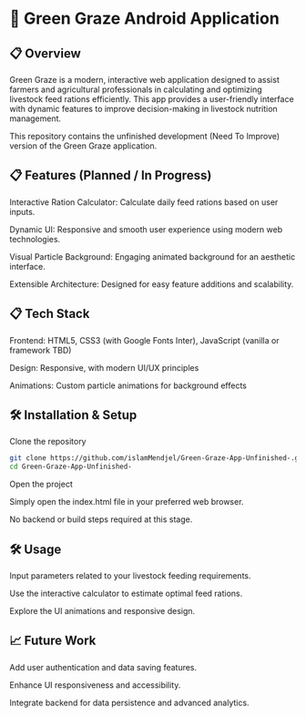 # 🐄 Green Graze Android Application

## 📋 Overview
Green Graze is a modern, interactive web application designed to assist farmers and agricultural professionals in calculating and optimizing livestock feed rations efficiently. This app provides a user-friendly interface with dynamic features to improve decision-making in livestock nutrition management.

This repository contains the unfinished development (Need To Improve) version of the Green Graze application.

## 📋 Features (Planned / In Progress)
Interactive Ration Calculator: Calculate daily feed rations based on user inputs.

Dynamic UI: Responsive and smooth user experience using modern web technologies.

Visual Particle Background: Engaging animated background for an aesthetic interface.

Extensible Architecture: Designed for easy feature additions and scalability.

## 📋 Tech Stack
Frontend: HTML5, CSS3 (with Google Fonts Inter), JavaScript (vanilla or framework TBD)

Design: Responsive, with modern UI/UX principles

Animations: Custom particle animations for background effects

## 🛠️ Installation & Setup
Clone the repository

```bash
git clone https://github.com/islamMendjel/Green-Graze-App-Unfinished-.git
cd Green-Graze-App-Unfinished-
```

Open the project

Simply open the index.html file in your preferred web browser.

No backend or build steps required at this stage.

## 🛠️ Usage
Input parameters related to your livestock feeding requirements.

Use the interactive calculator to estimate optimal feed rations.

Explore the UI animations and responsive design.

## 📈 Future Work

Add user authentication and data saving features.

Enhance UI responsiveness and accessibility.

Integrate backend for data persistence and advanced analytics.
